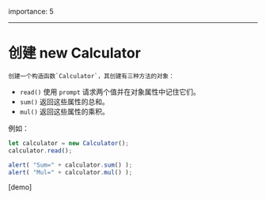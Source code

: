 importance: 5

---

# 创建 new Calculator

    创建一个构造函数`Calculator`，其创建有三种方法的对象：

- `read()` 使用 `prompt` 请求两个值并在对象属性中记住它们。
- `sum()` 返回这些属性的总和。
- `mul()` 返回这些属性的乘积。

例如：

```js
let calculator = new Calculator();
calculator.read();

alert( "Sum=" + calculator.sum() );
alert( "Mul=" + calculator.mul() );
```

[demo]
